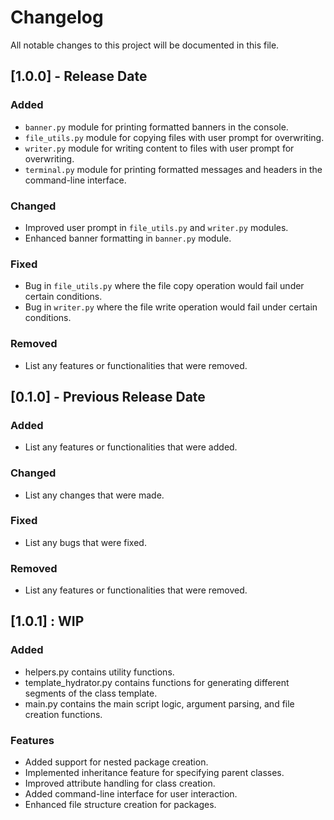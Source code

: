 # Changelog

All notable changes to this project will be documented in this file.

## [1.0.0] - Release Date

### Added
- `banner.py` module for printing formatted banners in the console.
- `file_utils.py` module for copying files with user prompt for overwriting.
- `writer.py` module for writing content to files with user prompt for overwriting.
- `terminal.py` module for printing formatted messages and headers in the command-line interface.

### Changed
- Improved user prompt in `file_utils.py` and `writer.py` modules.
- Enhanced banner formatting in `banner.py` module.

### Fixed
- Bug in `file_utils.py` where the file copy operation would fail under certain conditions.
- Bug in `writer.py` where the file write operation would fail under certain conditions.

### Removed
- List any features or functionalities that were removed.

## [0.1.0] - Previous Release Date

### Added
- List any features or functionalities that were added.

### Changed
- List any changes that were made.

### Fixed
- List any bugs that were fixed.

### Removed
- List any features or functionalities that were removed.


## [1.0.1] : WIP

### Added
- helpers.py contains utility functions. 
- template_hydrator.py contains functions for generating different segments of the class template. 
- main.py contains the main script logic, argument parsing, and file creation functions.

### Features
- Added support for nested package creation.
- Implemented inheritance feature for specifying parent classes.
- Improved attribute handling for class creation.
- Added command-line interface for user interaction.
- Enhanced file structure creation for packages.
